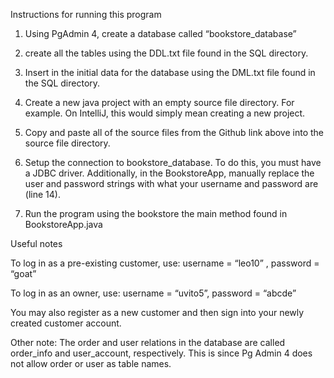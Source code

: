 Instructions for running this program

1) Using PgAdmin 4, create a database called “bookstore_database”

2) create all the tables using the DDL.txt file found in the SQL directory. 

3) Insert in the initial data for the database using the DML.txt file found in the SQL directory.

4) Create a new java project with an empty source file directory. For example. On IntelliJ, this would simply mean creating a new project.

5) Copy and paste all of the source files from the Github link above into the source file directory.

6) Setup the connection to bookstore_database. To do this, you must have a JDBC driver. Additionally, in the BookstoreApp, manually replace the user and password strings with what your username and password are (line 14).

7) Run the program using the bookstore the main method found in BookstoreApp.java 

Useful notes

To log in as a pre-existing customer, use:
username = “leo10” , password = “goat”

To log in as an owner, use:
username = “uvito5”, password = “abcde”

You may also register as a new customer and then sign into your newly created customer account.

Other note: The order and user relations in the database are called order_info and user_account, respectively. This is since Pg Admin 4 does not allow order or user as table names.
